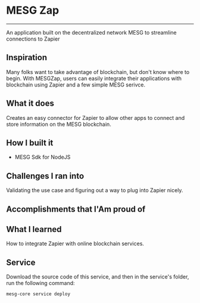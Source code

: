 # MESG Zap
---
An application built on the decentralized network MESG to streamline connections to Zapier

## Inspiration
Many folks want to take advantage of blockchain, but don't know where to begin. With MESGZap, users can easily integrate their applications with blockchain using Zapier and a few simple MESG serivce.

## What it does
Creates an easy connector for Zapier to allow other apps to connect and store information on the MESG blockchain.

## How I built it
* MESG Sdk for NodeJS

## Challenges I ran into
Validating the use case and figuring out a way to plug into Zapier nicely.

## Accomplishments that I'Am proud of

## What I learned
How to integrate Zapier with online blockchain services.

## Service

Download the source code of this service, and then in the service's folder, run the following command:
```bash
mesg-core service deploy
